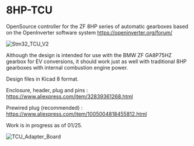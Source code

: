 # 8HP-TCU
OpenSource controller for the ZF 8HP series of automatic gearboxes based on the OpenInverter software system
https://openinverter.org/forum/

![Stm32_TCU_V2](https://github.com/user-attachments/assets/f7b39575-8f56-4dab-8aed-c4f87f3a0123)

Although the design is intended for use with the BMW ZF GA8P75HZ gearbox for EV conversions, it should work just as well with traditional 8HP gearboxes with internal combustion engine power.

Design files in Kicad 8 format.

Enclosure, header, plug and pins : https://www.aliexpress.com/item/32839361268.html

Prewired plug (recommended) : https://www.aliexpress.com/item/1005004818455812.html

Work is in progress as of 01/25.

![TCU_Adapter_Board](https://github.com/user-attachments/assets/58b4c9c0-83e0-4c65-beef-87e31b3bbbc8)
